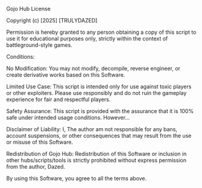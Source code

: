 Gojo Hub License

Copyright (c) [2025] [TRULYDAZED]

Permission is hereby granted to any person obtaining a copy of this script to use it for educational purposes only, strictly within the context of battleground-style games.

Conditions:

No Modification:
You may not modify, decompile, reverse engineer, or create derivative works based on this Software.

Limited Use Case:
This script is intended only for use against toxic players or other exploiters. Please use responsibly and do not ruin the gameplay experience for fair and respectful players.

Safety Assurance:
This script is provided with the assurance that it is 100% safe under intended usage conditions. However...

Disclaimer of Liability:
I, The author am not responsible for any bans, account suspensions, or other consequences that may result from the use or misuse of this Software.

Redistribution of Gojo Hub:
Redistribution of this Software or inclusion in other hubs/scripts/tools is strictly prohibited without express permission from the author, Dazed.

By using this Software, you agree to all the terms above.
